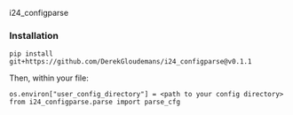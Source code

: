 i24_configparse

### Installation

```
pip install git+https://github.com/DerekGloudemans/i24_configparse@v0.1.1
```

Then, within your file:

```
os.environ["user_config_directory"] = <path to your config directory>
from i24_configparse.parse import parse_cfg
```
